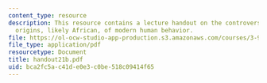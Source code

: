 ```yaml
---
content_type: resource
description: This resource contains a lecture handout on the controversy over the
  origins, likely African, of modern human behavior.
file: https://ol-ocw-studio-app-production.s3.amazonaws.com/courses/3-987-human-origins-and-evolution-spring-2006/bca2fc5ac41de0e3c0be518c09414f65_handout21b.pdf
file_type: application/pdf
resourcetype: Document
title: handout21b.pdf
uid: bca2fc5a-c41d-e0e3-c0be-518c09414f65
---
```

